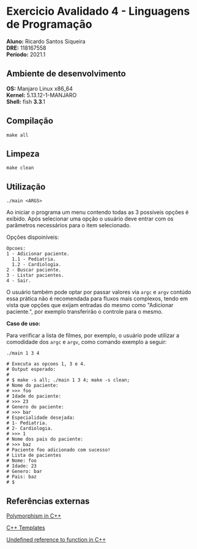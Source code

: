 # Exercicio Avalidado 4 - Linguagens de Programação

**Aluno:** Ricardo Santos Siqueira\
**DRE:** 118167558\
**Período:** 2021.1 

## Ambiente de desenvolvimento

**OS:** Manjaro Linux x86_64\
**Kernel:** 5.13.12-1-MANJARO\
**Shell:** fish **3.3**.1

## Compilação

```console
make all
```

## Limpeza

```console
make clean
```

## Utilização

```console
./main <ARGS>
```
  Ao iniciar o programa um menu contendo todas as 3 possíveis opções é exibido. Após selecionar uma opção o usuário deve entrar com os parâmetros necessários para o item selecionado.

  Opções dispoiníveis:
  ```
  Opcoes:
  1 - Adicionar paciente.
    1.1 - Pediatria.
    1.2 - Cardiologia.
  2 - Buscar paciente.
  3 - Listar pacientes.
  4 - Sair.
  ```

  O usuário também pode optar por passar valores via ```argc``` e ```argv``` contúdo essa prática não é recomendada para fluxos mais complexos, tendo em vista que opções que exijam entradas do mesmo como "Adicionar paciente.", por exemplo transferirão o controle para o mesmo.

  **Caso de uso:**

  Para verificar a lista de filmes, por exemplo, o usuário pode utilizar a comodidade dos ```argc``` e ```argv```, como comando exemplo a seguir:

  ```console
  ./main 1 3 4

  # Executa as opcoes 1, 3 e 4.
  # Output esperado:
  #
  # $ make -s all; ./main 1 3 4; make -s clean;
  # Nome do paciente:
  # >>> foo
  # Idade do paciente:
  # >>> 23
  # Genero do paciente:
  # >>> bar
  # Especialidade desejada:
  # 1- Pediatria.
  # 2- Cardiologia.
  # >>> 1
  # Nome dos pais do paciente:
  # >>> baz
  # Paciente foo adicionado com sucesso!
  # Lista de pacientes
  # Nome: foo
  # Idade: 23
  # Genero: bar
  # Pais: baz
  # $
  ```
## Referências externas

[Polymorphism in C++](https://www.tutorialspoint.com/cplusplus/cpp_polymorphism.htm)

[C++ Templates](https://www.tutorialspoint.com/cplusplus/cpp_templates.htm)

[Undefined reference to function in C++](https://stackoverflow.com/questions/12772103/undefined-reference-to-function-c)
